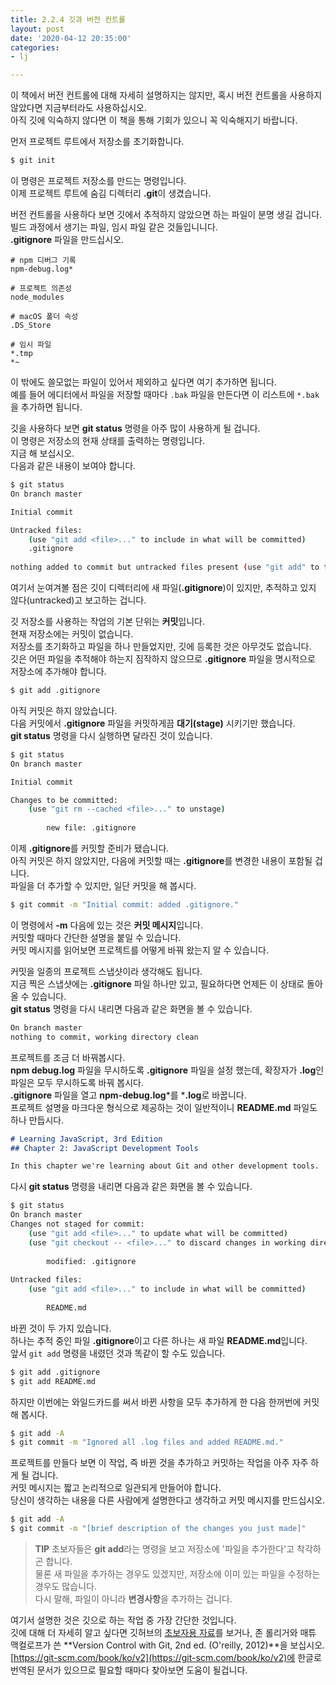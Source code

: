 ```yaml
---
title: 2.2.4 깃과 버전 컨트롤
layout: post
date: '2020-04-12 20:35:00'
categories:
- lj

---
```


이 책에서 버전 컨트롤에 대해 자세히 설명하지는 않지만, 혹시 버전 컨트롤을 사용하지 않았다면 지금부터라도 사용하십시오.  
아직 깃에 익숙하지 않다면 이 책을 통해 기회가 있으니 꼭 익숙해지기 바랍니다.  

먼저 프로젝트 루트에서 저장소를 초기화합니다.

```bash
$ git init
```

이 명령은 프로젝트 저장소를 만드는 명령입니다.  
이제 프로젝트 루트에 숨김 디렉터리 **.git**이 생겼습니다.  

버전 컨트롤을 사용하다 보면 깃에서 추적하지 않았으면 하는 파일이 분명 생길 겁니다.  
빌드 과정에서 생기는 파일, 임시 파일 같은 것들입니니다.  
**.gitignore** 파일을 만드십시오.

```gitignore
# npm 디버그 기록
npm-debug.log*

# 프로젝트 의존성
node_modules

# macOS 폴더 속성
.DS_Store

# 임시 파일
*.tmp
*~
```

이 밖에도 쓸모없는 파일이 있어서 제외하고 싶다면 여기 추가하면 됩니다.  
예를 들어 에디터에서 파일을 저장할 때마다 `.bak` 파일을 만든다면 이 리스트에 `*.bak`을 추가하면 됩니다.

깃을 사용하다 보면 **git status** 명령을 아주 많이 사용하게 될 겁니다.  
이 명령은 저장소의 현재 상태를 출력하는 명령입니다.  
지금 해 보십시오.  
다음과 같은 내용이 보여야 합니다.

```bash
$ git status
On branch master

Initial commit

Untracked files:
	(use "git add <file>..." to include in what will be committed)
	.gitignore
	
nothing added to commit but untracked files present (use "git add" to track)
```

여기서 눈여겨볼 점은 깃이 디렉터리에 새 파일(**.gitignore**)이 있지만, 추적하고 있지 않다(untracked)고 보고하는 겁니다.

깃 저장소를 사용하는 작업의 기본 단위는 **커밋**입니다.  
현재 저장소에는 커밋이 없습니다.  
저장소를 초기화하고 파일을 하나 만들었지만, 깃에 등록한 것은 아무것도 없습니다.  
깃은 어떤 파일을 추적해야 하는지 짐작하지 않으므로 **.gitignore** 파일을 명시적으로 저장소에 추가해야 합니다.

```bash
$ git add .gitignore
```

아직 커밋은 하지 않았습니다.  
다음 커밋에서 **.gitignore** 파일을 커밋하게끔 **대기(stage)** 시키기만 했습니다.  
**git status** 명령을 다시 실행하면 달라진 것이 있습니다.

```bash
$ git status
On branch master

Initial commit

Changes to be committed:
	(use "git rm --cached <file>..." to unstage)
	
		new file: .gitignore
```

이제 **.gitignore**를 커밋할 준비가 됐습니다.  
아직 커밋은 하지 않았지만, 다음에 커밋할 때는 **.gitignore**를 변경한 내용이 포함될 겁니다.  
파일을 더 추가할 수 있지만, 일단 커밋을 해 봅시다.

```bash
$ git commit -m "Initial commit: added .gitignore."
```

이 명령에서 **-m** 다음에 있는 것은 **커밋 메시지**입니다.  
커밋할 때마다 간단한 설명을 붙일 수 있습니다.  
커밋 메시지를 읽어보면 프로젝트를 어떻게 바꿔 왔는지 알 수 있습니다.

커밋을 일종의 프로젝트 스냅샷이라 생각해도 됩니다.  
지금 찍은 스냅샷에는 **.gitignore** 파일 하나만 있고, 필요하다면 언제든 이 상태로 돌아올 수 있습니다.  
**git status** 명령을 다시 내리면 다음과 같은 화면을 볼 수 있습니다.

```bash
On branch master
nothing to commit, working directory clean
```

프로젝트를 조금 더 바꿔봅시다.  
**npm debug.log** 파일을 무시하도록 **.gitignore** 파일을 설정 했는데, 확장자가 **.log**인 파일은 모두 무시하도록 바꿔 봅시다.  
**.gitignore** 파일을 열고 **npm-debug.log***를 ***.log**로 바꿉니다.  
프로젝트 설명을 마크다운 형식으로 제공하는 것이 일반적이니 **README.md** 파일도 하나 만듭시다.

```markdown
# Learning JavaScript, 3rd Edition
## Chapter 2: JavaScript Development Tools

In this chapter we're learning about Git and other development tools.
```

다시 **git status** 명령을 내리면 다음과 같은 화면을 볼 수 있습니다.

```bash
$ git status
On branch master
Changes not staged for commit:
	(use "git add <file>..." to update what will be committed)
	(use "git checkout -- <file>..." to discard changes in working directory)
	
		modified: .gitignore
		
Untracked files:
	(use "git add <file>..." to include in what will be committed)
	
		README.md
```

바뀐 것이 두 가지 있습니다.  
하나는 추적 중인 파일 **.gitignore**이고 다른 하나는 새 파일 **README.md**입니다.  
앞서 `git add` 명령을 내렸던 것과 똑같이 할 수도 있습니다.


```bash
$ git add .gitignore
$ git add README.md
```

하지만 이번에는 와일드카드를 써서 바뀐 사항을 모두 추가하게 한 다음 한꺼번에 커밋해 봅시다.

```bash
$ git add -A
$ git commit -m "Ignored all .log files and added README.md."
```

프로젝트를 만들다 보면 이 작업, 즉 바뀐 것을 추가하고 커밋하는 작업을 아주 자주 하게 될 겁니다.  
커밋 메시지는 짧고 논리적으로 일관되게 만들어야 합니다.  
당신이 생각하는 내용을 다른 사람에게 설명한다고 생각하고 커밋 메시지를 만드십시오.

```bash
$ git add -A
$ git commit -m "[brief description of the changes you just made]"
```

> **TIP** 초보자들은 **git add**라는 명령을 보고 저장소에 '파일을 추가한다'고 착각하곤 합니다.  
> 물론 새 파일을 추가하는 경우도 있겠지만, 저장소에 이미 있는 파일을 수정하는 경우도 많습니다.  
> 다시 말해, 파일이 아니라 **변경사항**을 추가하는 겁니다.

여기서 설명한 것은 깃으로 하는 작업 중 가장 간단한 것입니다.  
깃에 대해 더 자세히 알고 싶다면 깃허브의 [초보자용 자료](https://try.github.io/levels/1/challenges/1)를 보거나, 존 롤리거와 매튜 맥컬로프가 쓴 **Version Control with Git, 2nd ed. (O'reilly, 2012)**을 보십시오.  
[https://git-scm.com/book/ko/v2](https://git-scm.com/book/ko/v2)에 한글로 번역된 문서가 있으므로 필요할 때마다 찾아보면 도움이 될겁니다.